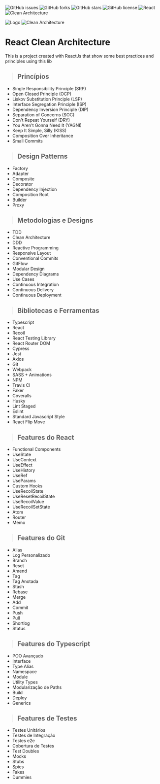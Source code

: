 ![GitHub issues](https://img.shields.io/github/issues/programador404/react_clean_aruchitecture)
![GitHub forks](https://img.shields.io/github/forks/programador404/react_clean_aruchitecture)
![GitHub stars](https://img.shields.io/github/stars/programador404/react_clean_aruchitecture)
![GitHub license](https://img.shields.io/github/license/programador404/react_clean_aruchitecture)
![React](https://img.shields.io/badge/React-Frontend-blue)
![Clean Architecture](https://img.shields.io/badge/Clean-Architecture-red)

![Logo](https://user-images.githubusercontent.com/48457700/222991086-4b28c9d2-c3b5-4c08-b5d9-7204866a1292.png)
![Clean Architecture](https://user-images.githubusercontent.com/48457700/153754934-1a5e8261-8688-474c-82ad-5e937138c10c.PNG)

# React Clean Architecture
This is a project created with ReactJs that show some best practices and principles using this lib

> ## Princípios
* Single Responsibility Principle (SRP)
* Open Closed Principle (OCP)
* Liskov Substitution Principle (LSP)
* Interface Segregation Principle (ISP)
* Dependency Inversion Principle (DIP)
* Separation of Concerns (SOC)
* Don't Repeat Yourself (DRY)
* You Aren't Gonna Need It (YAGNI)
* Keep It Simple, Silly (KISS)
* Composition Over Inheritance
* Small Commits

> ## Design Patterns
* Factory
* Adapter
* Composite
* Decorator
* Dependency Injection
* Composition Root
* Builder
* Proxy

> ## Metodologias e Designs
* TDD
* Clean Architecture
* DDD
* Reactive Programming
* Responsive Layout
* Conventional Commits
* GitFlow
* Modular Design
* Dependency Diagrams
* Use Cases
* Continuous Integration
* Continuous Delivery
* Continuous Deployment

> ## Bibliotecas e Ferramentas
* Typescript
* React
* Recoil
* React Testing Library
* React Router DOM
* Cypress
* Jest
* Axios
* Git
* Webpack
* SASS + Animations
* NPM
* Travis CI
* Faker
* Coveralls
* Husky
* Lint Staged
* Eslint
* Standard Javascript Style
* React Flip Move

> ## Features do React
* Functional Components
* UseState
* UseContext
* UseEffect
* UseHistory
* UseRef
* UseParams
* Custom Hooks
* UseRecoilState
* UseResetRecoilState
* UseRecoilValue
* UseRecoilSetState
* Atom
* Router
* Memo

> ## Features do Git
* Alias
* Log Personalizado
* Branch
* Reset
* Amend
* Tag
* Tag Anotada
* Stash
* Rebase
* Merge
* Add
* Commit
* Push
* Pull
* Shortlog
* Status

> ## Features do Typescript
* POO Avançado
* Interface
* Type Alias
* Namespace
* Module
* Utility Types
* Modularização de Paths
* Build
* Deploy
* Generics

> ## Features de Testes
* Testes Unitários
* Testes de Integração
* Testes e2e
* Cobertura de Testes
* Test Doubles
* Mocks
* Stubs
* Spies
* Fakes
* Dummies
